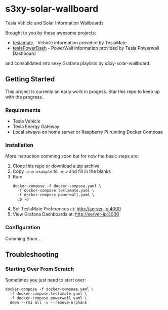 # s3xy-solar-wallboard
Tesla Vehicle and Solar Information Wallboards

Brought to you by these awesome projects:

- [teslamate](https://github.com/adriankumpf/teslamate) - Vehicle information provided by TeslaMate
- [teslaPowerDash](https://github.com/rhodesman/teslaPowerDash) - PowerWall information provided by Tesla Powerwall Dashboard

and consolidated into sexy Grafana playlists by s3xy-solar-wallboard.

## Getting Started

This project is currenly an early work in progess. Star this repo to keep up with the progress.

### Requirements

- Tesla Vehicle
- Tesla Energy Gateway
- Local always-on home server or Raspberry Pi running Docker Compose

### Installation

More instruction comming soon but for now the basic steps are:

1. Clone this repo or download a zip archive
1. Copy `.env.example` to `.env` and fill in the blanks
1. Run:
   ```console
   docker-compose -f docker-compose.yaml \
     -f docker-compose.teslamate.yaml \
     -f docker-compose.powerwall.yaml \
     up -d
   ```
1. Set TeslaMate Preferences at: [http://server-ip:4000](http://localhost:4000)
1. View Grafana Dashboards at: [http://server-ip:3000](http://localhost:3000)

### Configuration

Comming Soon...

## Troubleshooting

### Starting Over From Scratch

Sometimes you just need to start over:

```console
docker-compose -f docker-compose.yaml \
  -f docker-compose.teslamate.yaml \
  -f docker-compose.powerwall.yaml \
  down --rmi all -v --remove-orphans
```
